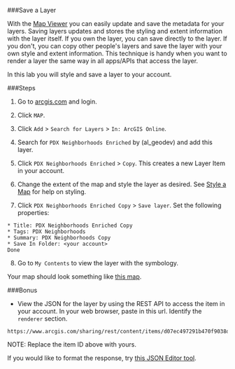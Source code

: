 ###Save a Layer

With the [Map Viewer](http://doc.arcgis.com/en/arcgis-online/use-maps/view-maps.htm) you can easily update and save the metadata for your layers. Saving layers updates and stores the styling and extent information with the layer itself. If you own the layer, you can save directly to the layer. If you don't, you can copy other people's layers and save the layer with your own style and extent information. This technique is handy when you want to render a layer the same way in all apps/APIs that access the layer.

In this lab you will style and save a layer to your account.

###Steps

1. Go to [arcgis.com](http://www.arcgis.com) and login.  

2. Click `MAP`.

3. Click `Add` > `Search for Layers` > `In: ArcGIS Online`.

4. Search for `PDX Neighborhoods Enriched` by (al_geodev) and add this layer.

5. Click `PDX Neighborhoods Enriched` > `Copy`. This creates a new Layer Item in your account.

6. Change the extent of the map and style the layer as desired. See [Style a Map](../style_a_map/lab.md) for help on styling.

7. Click `PDX Neighborhoods Enriched Copy` > `Save layer`. Set the following properties:

 ```
 * Title: PDX Neighborhoods Enriched Copy
 * Tags: PDX Neighborhoods
 * Summary: PDX Neighborhoods Copy
 * Save In Folder: <your account>
 Done
 ```

8. Go to `My Contents` to view the layer with the symbology.

Your map should look something like [this map](http://edn.maps.arcgis.com/home/webmap/viewer.html?webmap=43b55908ff1142678e1c6d3701f69695).

###Bonus

* View the JSON for the layer by using the REST API to access the item in your account. In your web browser, paste in this url. Identify the `renderer` section.

```
https://www.arcgis.com/sharing/rest/content/items/d07ec497291b470f9038d3759838f51f/data
```

NOTE: Replace the item ID above with yours.

If you would like to format the response, try [this JSON Editor tool](http://http://www.jsoneditoronline.org/).

